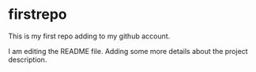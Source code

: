 # firstrepo
This is my first repo adding to my github account.

I am editing the README file. Adding some more details about the project description.
